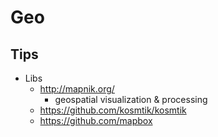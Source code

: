 # Geo

## Tips
* Libs
  * http://mapnik.org/
    * geospatial visualization & processing
  * https://github.com/kosmtik/kosmtik
  * https://github.com/mapbox
